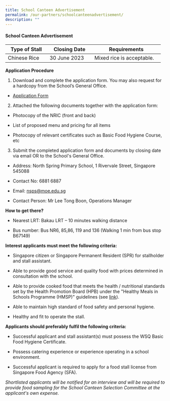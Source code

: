 ```yaml
---
title: School Canteen Advertisement
permalink: /our-partners/schoolcanteenadvertisement/
description: ""
---
```

#### School Canteen Advertisement

| Type of Stall | Closing Date | Requirements |
| -------- | -------- | -------- |
| Chinese Rice     | 30 June 2023     | Mixed rice is acceptable.    |

**Application Procedure**

1. Download and complete the application form. You may also request for a hardcopy from the School’s General Office.

* [Application Form](/files/canteen%20application%20form.pdf)

2. Attached the following documents together with the application form:

* Photocopy of the NRIC (front and back)

* List of proposed menu and pricing for all items
* Photocopy of relevant certificates such as Basic Food Hygiene Course, etc

3. Submit the completed application form and documents by closing date via email OR to the School's General Office.

* Address: North Spring Primary School, 1 Rivervale Street, Singapore 545088

* Contact No: 6881 6887

* Email: nsps@moe.edu.sg

* Contact Person: Mr Lee Tong Boon, Operations Manager

**How to get there?**

* Nearest LRT: Bakau LRT – 10 minutes walking distance

* Bus number: Bus NR6, 85,86, 119 and 136 (Walking 1 min from bus stop B67149)

**Interest applicants must meet the following criteria:**

* Singapore citizen or Singapore Permanent Resident (SPR) for stallholder and stall assistant.

* Able to provide good service and quality food with prices determined in consultation with the school.

* Able to provide cooked food that meets the health / nutritional standards set by the Health Promotion Board (HPB) under the "Healthy Meals in Schools Programme (HMSP)" guidelines (see [link](https://www.hpb.gov.sg/schools/school-programmes/healthy-meals-in-schools-programme)).

* Able to maintain high standard of food safety and personal hygiene.

* Healthy and fit to operate the stall.

**Applicants should preferably fulfil the following criteria:**

* Successful applicant and stall assistant(s) must possess the WSQ Basic Food Hygiene Certificate.

* Possess catering experience or experience operating in a school environment.

* Successful applicant is required to apply for a food stall license from Singapore Food Agency (SFA).

*Shortlisted applicants will be notified for an interview and will be required to provide food sampling for the School Canteen Selection Committee at the applicant's own expense.*